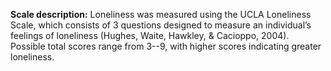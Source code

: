 **Scale description:** Loneliness was measured using the UCLA Loneliness Scale, 
which consists of 3 questions designed to measure an individual’s feelings of 
loneliness (Hughes, Waite, Hawkley, & Cacioppo, 2004). Possible total scores 
range from 3--9, with higher scores indicating greater loneliness.  

